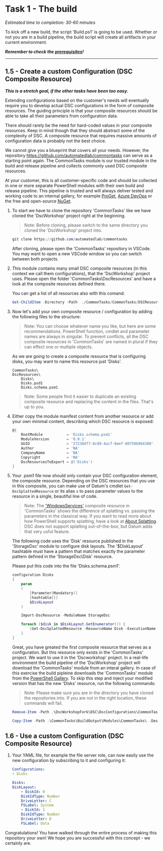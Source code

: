 # Task 1 - The build

*Estimated time to completion: 30-60 minutes*

To kick off a new build, the script 'Build.ps1' is going to be used. Whether or not you are in a build pipeline, the build script will create all artifacts in your current environment.

***Remember to check the [prerequisites](..\CheckPrereq.ps1)!***

---

## 1.5 - Create a custom Configuration (DSC Composite Resource)

***This is a stretch goal, if the other tasks have been too easy.***

Extending configurations based on the customer's needs will eventually require you to develop actual DSC configurations in the form of composite resources. The guiding principle is that your composite resources should be able to take all their parameters from configuration data.

There should rarely be the need for hard-coded values in your composite resources. Keep in mind though that they should abstract some of the complexity of DSC. A composite resource that requires massive amounts of configuration data is probably not the best choice.

We cannot give you a blueprint that covers all your needs. However, the repository <https://github.com/automatedlab/commontasks> can serve as a starting point again. The CommonTasks module is our trusted module in the build and release pipeline and collects commonly used DSC composite resources.

At your customer, this is all customer-specific code and should be collected in one or more separate PowerShell modules with their own build and release pipeline. This pipeline is trusted and will always deliver tested and working code to an internal gallery, for example [ProGet](https://inedo.com/proget), [Azure DevOps](https://dev.azure.com) or the free and open-source [NuGet](https://nuget.org).

1. To start we have to clone the repository 'CommonTasks' like we have cloned the 'DscWorkshop' project right at the beginning.

    > Note: Before cloning, please switch to the same directory you cloned the 'DscWorkshop' project into.

    ```powershell
    git clone https://github.com/automatedlab/commontasks
    ```

    After cloning, please open the 'CommonTasks' repository in VSCode. You may want to open a new VSCode window so you can switch between both projects.

2. This module contains many small DSC composite resources (in this context we call them configurations), that the 'DscWorkshop' project uses. Please open the folder 'CommonTasks\DscResources' and have a look at the composite resources defined there.

    You can get a list of all resources also with this comand:

    ```powershell
    Get-ChildItem -Directory -Path  ./CommonTasks/CommonTasks/DSCResources
    ```

3. Now let's add your own composite resource / configuration by adding the following files to the structure:

    > Note: You can choose whatever name you like, but here are some recommendations. PowerShell function, cmdlet and parameter names are always in singular. To prevent conflicts, all the DSC composite resources in 'CommonTasks' are named in plural if they can effect one or multiple objects.

    As we are going to create a composite resource that is configuring disks, you may want to name this resource just 'Disks'.

    ```code
    CommonTasks\
    DscResources\
        Disks\
        Disks.psd1
        Disks.schema.psm1
    ```

    > Note: Some people find it easier to duplicate an existing composite resource and replacing the content in the files. That's up to you.

4. Either copy the module manifest content from another resource or add your own minimal content, describing which DSC resource is exposed:

    ```powershell
    @{
        RootModule           = 'Disks.schema.psm1'
        ModuleVersion        = '0.0.1'
        GUID                 = '27238df7-8c89-4acf-8eef-80750b964380'
        Author               = 'NA'
        CompanyName          = 'NA'
        Copyright            = 'NA'
        DscResourcesToExport = @('Disks')
    }
    ```

5. Your .psm1 file now should only contain your DSC configuration element, the composite resource. Depending on the DSC resources that you use in this composite, you can make use of Datum's cmdlet ```Get-DscSplattedResource``` or its alias ```x``` to pass parameter values to the resource in a single, beautiful line of code.

    > Note: The ['WindowsServices'](https://github.com/AutomatedLab/CommonTasks/blob/master/CommonTasks/DscResources/WindowsServices/WindowsServices.schema.psm1) composite resource in 'CommonTasks' shows the difference of splatting vs. passing the parameters in the classical way. If you want to read more about how PowerShell supports splatting, have a look at [About Splatting](https://docs.microsoft.com/en-us/powershell/module/microsoft.powershell.core/about/about_splatting?view=powershell-6). DSC does not support splatting out-of-the-box, but Datum adds that very usful feature.
   
    The following code uses the 'Disk' resource published in the 'StorageDsc' module to configure disk layouts. The '$DiskLayout' hashtable must have a pattern that matches exactly the parameter pattern defined in the 'StorageDsc\Disk' resource.

    Please put this code into the file 'Disks.schema.psm1'.

    ```powershell
    configuration Disks
    {
        param
        (
            [Parameter(Mandatory)]
            [hashtable[]]
            $DiskLayout
        )

        Import-DscResource -ModuleName StorageDsc

        foreach ($disk in $DiskLayout.GetEnumerator()) {
            (Get-DscSplattedResource -ResourceName Disk -ExecutionName $disk.DiskId -Properties $disk -NoInvoke).Invoke($disk)
        }
    }
    ```

    Great, you have greated the first composite resource that serves as a configuration. But this resource only exists in the 'CommonTasks' project. We want to use it in the 'Dscworkshop' project. In a real-life environment the build pipeline of the 'DscWorkshop' project will download the 'CommonTasks' module from an interal gallery. In case of this exercise the build pipleine downloads the 'CommonTasks' module from the [PowerShell Gallery](https://www.powershellgallery.com/packages/CommonTasks). To skip this step and inject your modified version that has the new 'Disks' resource, run the following commands:

    > Note: Please make sure you are in the directory you have cloned the repositories into. If you are not in the right location, these commands will fail.

    ```powershell
    Remove-Item -Path .\DscWorkshopFork\DSC\DscConfigurations\CommonTasks\ -Recurse -Force

    Copy-Item -Path .\CommonTasks\BuildOutput\Modules\CommonTasks\ -Destination .\DscWorkshopFork\DSC\DscConfigurations\ -Recurse
    ```

## 1.6 - Use a custom Configuration (DSC Composite Resource)
1. Your YAML file, for example the file server role, can now easily use the new configuration by subscribing to it and configuring it:

    ```yaml
    Configurations:
    - Disks

    Disks:
    DiskLayout:
        - DiskId: 0
        DiskIdType: Number
        DriveLetter: C
        FSLabel: System
        - DiskId: 1
        DiskIdType: Number
        DriveLetter: D
        FSLabel: Data

    ```

Congratulations! You have walked through the entire process of making this repository your own! We hope you are successful with this concept - we certainly are.
